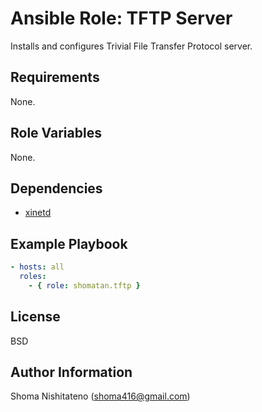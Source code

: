 Ansible Role: TFTP Server
=========

Installs and configures Trivial File Transfer Protocol server.

Requirements
------------

None.

Role Variables
--------------

None.

Dependencies
------------

- [xinetd](https://github.com/shomatan/ansible-role-xinetd.git)

Example Playbook
----------------

```yaml
- hosts: all
  roles:
    - { role: shomatan.tftp }
```

License
-------

BSD

Author Information
------------------

Shoma Nishitateno (shoma416@gmail.com)